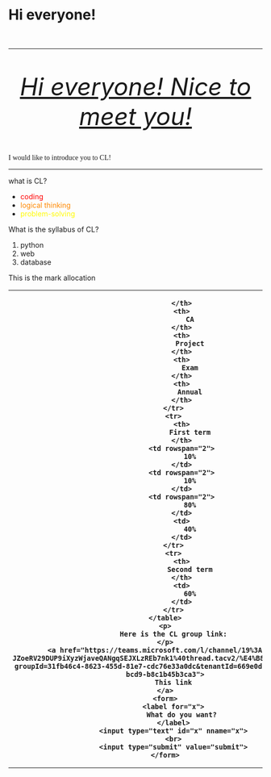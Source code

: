 <html>
    <h1>
        <b>
            Hi everyone!
        </b>
    </h1>
    <br>
    <hr>
    <br>
    <p align="center">
        <font size="20">
            <i>
                <u>
                    Hi everyone! Nice to meet you!
                </u>
            </i>
        </font>
    </p>
    <br>
    <p>
        <font face="comic sans ms">
             I would like to introduce you to CL!
        </font>
    </p>
    <hr>
    <p>
        what is CL?
    </p>
    <ul>
        <li>
            <font color="#ff0000">
                coding
            </font>
        </li>
        <li>
            <font color="#ff8800">
                logical thinking
            </font>
        </li>
        <li>
            <font color="#fffb00">
                problem-solving
            </font>
        </li>
    </ul>
    <p>
        What is the syllabus of CL?
    </p>
    <ol>
        <li>
            python
        </li>
        <li>
            web
        </li>
        <li>
            database
        </li>
    </ol>
    <p>
        This is the mark allocation
    </p>
    <table>
        <tr>
            <th>
                 
            </th>
            <th>
                CA
            </th>
            <th>
                Project
            </th>
            <th>
                Exam
            </th>
            <th>
                Annual
            </th>
        </tr>
        <tr>
            <th>
                First term
            </th>
            <td rowspan="2">
                10%
            </td>
            <td rowspan="2">
                10%
            </td>
            <td rowspan="2">
                80%
            </td>
            <td>
                40%
            </td>
        </tr>
        <tr>
            <th>
                Second term
            </th>
            <td>
                60%
            </td>
        </tr>
    </table>
    <p>
        Here is the CL group link:
    </p>
    <a href="https://teams.microsoft.com/l/channel/19%3AzpLB-JZoeRV29DUP9iXyzWjaveQANgqSEJXLzREb7nk1%40thread.tacv2/%E4%B8%80%E8%88%AC?groupId=31fb46c4-8623-455d-81e7-cdc76e33a0dc&tenantId=669e0d54-0ff6-4f73-bcd9-b8c1b45b3ca3">
        This link
    </a>
    <form>
        <label for="x">
            What do you want?
        </label>
        <input type="text" id="x" nname="x">
        <br>
        <input type="submit" value="submit">
    </form>
</html>
